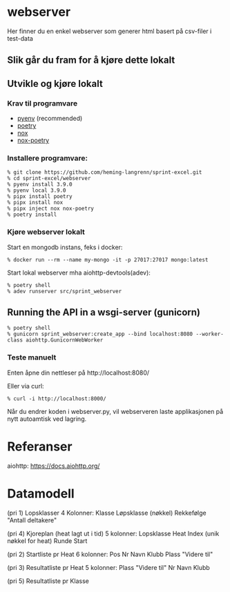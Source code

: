 # webserver

Her finner du en enkel webserver som generer html basert på csv-filer i test-data

## Slik går du fram for å kjøre dette lokalt

## Utvikle og kjøre lokalt
### Krav til programvare
- [pyenv](https://github.com/pyenv/pyenv) (recommended)
- [poetry](https://python-poetry.org/)
- [nox](https://nox.thea.codes/en/stable/)
- [nox-poetry](https://pypi.org/project/nox-poetry/)

### Installere programvare:
```
% git clone https://github.com/heming-langrenn/sprint-excel.git
% cd sprint-excel/webserver
% pyenv install 3.9.0
% pyenv local 3.9.0
% pipx install poetry
% pipx install nox
% pipx inject nox nox-poetry
% poetry install
```
### Kjøre webserver lokalt
Start en mongodb instans, feks i docker:
```
% docker run --rm --name my-mongo -it -p 27017:27017 mongo:latest
```
Start lokal webserver mha aiohttp-devtools(adev):
```
% poetry shell
% adev runserver src/sprint_webserver
```
## Running the API in a wsgi-server (gunicorn)
```
% poetry shell
% gunicorn sprint_webserver:create_app --bind localhost:8080 --worker-class aiohttp.GunicornWebWorker
```
### Teste manuelt
Enten åpne din nettleser på http://localhost:8080/

Eller via curl:
```
% curl -i http://localhost:8000/
```

Når du endrer koden i webserver.py, vil webserveren laste applikasjonen på nytt autoamtisk ved lagring.

# Referanser
aiohttp: https://docs.aiohttp.org/

# Datamodell
(pri 1) Lopsklasser
4 Kolonner: Klasse  Løpsklasse (nøkkel)  Rekkefølge  "Antall deltakere"

(pri 4) Kjoreplan (heat lagt ut i tid)
    5 kolonner: Lopsklasse  Heat    Index (unik nøkkel for heat)  Runde   Start

(pri 2) Startliste pr Heat
6 kolonner: Pos Nr Navn Klubb Plass "Videre til"

(pri 3) Resultatliste pr Heat
5 kolonner: Plass "Videre til" Nr Navn Klubb

(pri 5) Resultatliste pr Klasse

